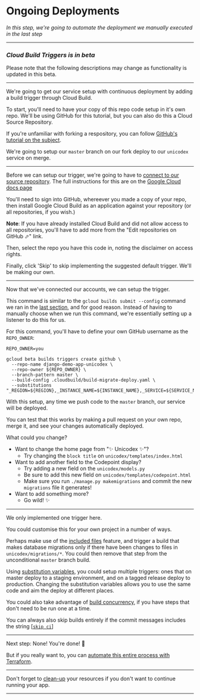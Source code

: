 
# Ongoing Deployments

*In this step, we're going to automate the deployment we manually executed in the last step*

---

### *Cloud Build Triggers is in beta*

Please note that the following descriptions may change as functionality is updated in this beta. 

---

We're going to get our service setup with continuous deployment by adding a build trigger through Cloud Build. 

To start, you'll need to have your copy of this repo code setup in it's own repo. We'll be using GitHub for this tutorial, but you can also do this a Cloud Source Repository.

If you're unfamiliar with forking a respository, you can follow [GitHub's tutorial on the subject](https://help.github.com/en/github/getting-started-with-github/fork-a-repo). 

We're going to setup our `master` branch on our fork deploy to our `unicodex` service on merge. 

---

Before we can setup our trigger, we're going to have to [connect to our source repository](https://cloud.google.com/cloud-build/docs/running-builds/create-manage-triggers#connecting_to_source_repositories). The full instructions for this are on the [Google Cloud docs page](https://cloud.google.com/cloud-build/docs/running-builds/create-manage-triggers)

You'll need to sign into GitHub, whereever you made a copy of your repo, then install Google Cloud Build as an application against your repository (or all repositories, if you wish.)

**Note**: If you have already installed Cloud Build and did not allow access to all repositories, you'll have to add more from the "Edit repositories on GitHub ⬀" link. 

Then, select the repo you have this code in, noting the disclaimer on access rights. 

Finally, click 'Skip' to skip implementing the suggested default trigger. We'll be making our own. 

---

Now that we've connected our accounts, we can setup the trigger. 

This command is similar to the `gcloud builds submit --config` command we ran in the [last section](50-first-deployment.md), and for good reason. Instead of having to manually choose when we run this command, we're essentially setting up a listener to do this for us. 

For this command, you'll have to define your own GitHub username as the `REPO_OWNER`:

```shell,exclude
REPO_OWNER=you

gcloud beta builds triggers create github \
  --repo-name django-demo-app-unicodex \
  --repo-owner ${REPO_OWNER} \
  --branch-pattern master \
  --build-config .cloudbuild/build-migrate-deploy.yaml \
  --substitutions "_REGION=${REGION},_INSTANCE_NAME=${INSTANCE_NAME},_SERVICE=${SERVICE_NAME}"
```

With this setup, any time we push code to the `master` branch, our service will be deployed. 

You can test that this works by making a pull request on your own repo, merge it, and see your changes automatically deployed. 

What could you change? 
 
 * Want to change the home page from "✨ Unicodex ✨"?
   * Try changing the `block title` on `unicodex/templates/index.html`
 * Want to add another field to the 	Codepoint display?
   * Try adding a new field on the `unicodex/models.py`
   * Be sure to add this new field on `unicodex/templates/codepoint.html`
   * Make sure you run `./manage.py makemigrations` and commit the new `migrations` file it generates!
 * Want to add something more?
   * Go wild! ✨

---

We only implemented one trigger here. 

You could customise this for your own project in a number of ways. 

Perhaps make use of the [included files](https://cloud.google.com/cloud-build/docs/running-builds/automate-builds#build_trigger) feature, and trigger a build that makes database migrations only if there have been changes to files in `unicodex/migrations/*`. You could then remove that step from the unconditional `master` branch build.

Using [substitution variables](https://cloud.google.com/cloud-build/docs/configuring-builds/substitute-variable-values#using_user-defined_substitutions), you could setup multiple triggers: ones that on master deploy to a staging environment, and on a tagged release deploy to production. Changing the substitution variables allows you to use the same code and aim the deploy at different places. 

You could also take advantage of [build concurrency](https://cloud.google.com/cloud-build/docs/configuring-builds/configure-build-step-order), if you have steps that don't need to be run one at a time.

You can always also skip builds entirely if the commit messages includes the string [[`skip ci`](https://cloud.google.com/cloud-build/docs/running-builds/automate-builds#skipping_a_build_trigger)]

---

Next step: None! You're done! 🧁 

But if you really want to, you can [automate this entire process with Terraform](80-automation.md).

---

Don't forget to [clean-up](90-cleanup.md) your resources if you don't want to continue running your app. 

---

